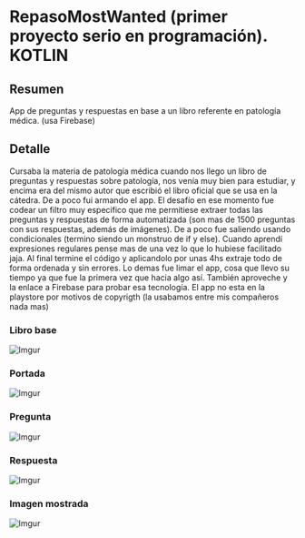 # RepasoMostWanted (primer proyecto serio en programación). KOTLIN
## Resumen
App de preguntas y respuestas en base a un libro referente en patología médica. (usa Firebase)

## Detalle
Cursaba la materia de patología médica cuando nos llego un libro de preguntas y respuestas sobre patología, nos venía muy bien para estudiar, y encima era del mismo autor que escribió el libro oficial que se usa en la cátedra. De a poco fui armando el app. El desafío en ese momento fue codear un filtro muy especifico que me permitiese extraer todas las preguntas y respuestas de forma automatizada (son mas de 1500 preguntas con sus respuestas, además de imágenes). De a poco fue saliendo  usando condicionales (termino siendo un monstruo de if y else). Cuando aprendí expresiones regulares pense mas de una vez lo que lo hubiese facilitado jaja. 
Al final termine el código y aplicandolo por unas 4hs extraje todo de forma ordenada y sin errores. Lo demas fue limar el app, cosa que llevo su tiempo ya que fue la primera vez que hacia algo así. También aproveche y la enlace a Firebase para probar esa tecnología. El app no esta en la playstore por motivos de copyrigth (la usabamos entre mis compañeros nada mas)

### Libro base
![Imgur](https://i.imgur.com/JoL8IMk.jpg)

### Portada
![Imgur](https://i.imgur.com/S26XgX7.jpg)

### Pregunta
![Imgur](https://i.imgur.com/tEKkjO9.jpg)
### Respuesta 
![Imgur](https://i.imgur.com/VRpDidb.jpg)
### Imagen mostrada
![Imgur](https://i.imgur.com/dCv8Ehv.jpg)
